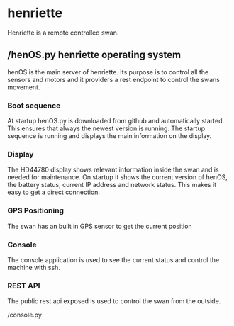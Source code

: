 # henriette

Henriette is a remote controlled swan.

## /henOS.py henriette operating system

henOS is the main server of henriette. Its purpose is to control all the sensors and motors and it providers a rest endpoint to control the swans movement.

### Boot sequence

At startup henOS.py is downloaded from github and automatically started. This ensures that always the newest version is running. The startup sequence is running and displays the main information on the display.

### Display

The HD44780 display shows relevant information inside the swan and is needed for maintenance. On startup it shows the current version of henOS, the battery status, current IP address and network status. This makes it easy to get a direct connection.

### GPS Positioning

The swan has an built in GPS sensor to get the current position

### Console

The console application is used to see the current status and control the machine with ssh.

### REST API

The public rest api exposed is used to control the swan from the outside. 

/console.py



